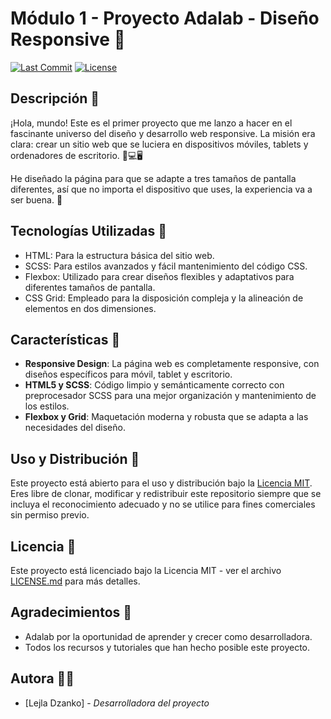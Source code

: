 # Módulo 1 - Proyecto Adalab - Diseño Responsive 🚀

[![Last Commit](https://img.shields.io/github/last-commit/lejladzanko/modulo-1-evaluacion-final-lejladzanko)](https://github.com/lejladzanko/modulo-1-evaluacion-final-lejladzanko/commits/main)
[![License](https://img.shields.io/github/license/lejladzanko/modulo-1-evaluacion-final-lejladzanko)](https://github.com/lejladzanko/modulo-1-evaluacion-final-lejladzanko/blob/main/LICENSE)

## Descripción 📝

¡Hola, mundo! Este es el primer proyecto que me lanzo a hacer en el fascinante universo del diseño y desarrollo web responsive. La misión era clara: crear un sitio web que se luciera en dispositivos móviles, tablets y ordenadores de escritorio. 📱💻🖥

He diseñado la página para que se adapte a tres tamaños de pantalla diferentes, así que no importa el dispositivo que uses, la experiencia va a ser buena. 🌟

## Tecnologías Utilizadas 🔧

- HTML: Para la estructura básica del sitio web.
- SCSS: Para estilos avanzados y fácil mantenimiento del código CSS.
- Flexbox: Utilizado para crear diseños flexibles y adaptativos para diferentes tamaños de pantalla.
- CSS Grid: Empleado para la disposición compleja y la alineación de elementos en dos dimensiones.

## Características 🌈

- **Responsive Design**: La página web es completamente responsive, con diseños específicos para móvil, tablet y escritorio.
- **HTML5 y SCSS**: Código limpio y semánticamente correcto con preprocesador SCSS para una mejor organización y mantenimiento de los estilos.
- **Flexbox y Grid**: Maquetación moderna y robusta que se adapta a las necesidades del diseño.

## Uso y Distribución 🔄

Este proyecto está abierto para el uso y distribución bajo la [Licencia MIT](LICENSE). Eres libre de clonar, modificar y redistribuir este repositorio siempre que se incluya el reconocimiento adecuado y no se utilice para fines comerciales sin permiso previo.

## Licencia 📃

Este proyecto está licenciado bajo la Licencia MIT - ver el archivo [LICENSE.md](LICENSE.md) para más detalles.

## Agradecimientos 💌

- Adalab por la oportunidad de aprender y crecer como desarrolladora. 
- Todos los recursos y tutoriales que han hecho posible este proyecto.

## Autora 👩‍💻

- [Lejla Dzanko] - *Desarrolladora del proyecto*